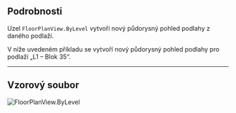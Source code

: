 ## Podrobnosti
Uzel `FloorPlanView.ByLevel` vytvoří nový půdorysný pohled podlahy z daného podlaží.

V níže uvedeném příkladu se vytvoří nový půdorysný pohled podlahy pro podlaží „L1 – Blok 35“.
___
## Vzorový soubor

![FloorPlanView.ByLevel](./Revit.Elements.Views.FloorPlanView.ByLevel_img.jpg)
